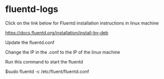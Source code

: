 # fluentd-logs
Click on the link below for Fluentd installation instructions in linux machine


https://docs.fluentd.org/installation/install-by-deb


Update the fluentd.conf 

Change the IP in the .conf to the IP of the linux machine


Run this command to start the fluentd 


$sudo fluentd -c /etc/fluent/fluentd.conf
